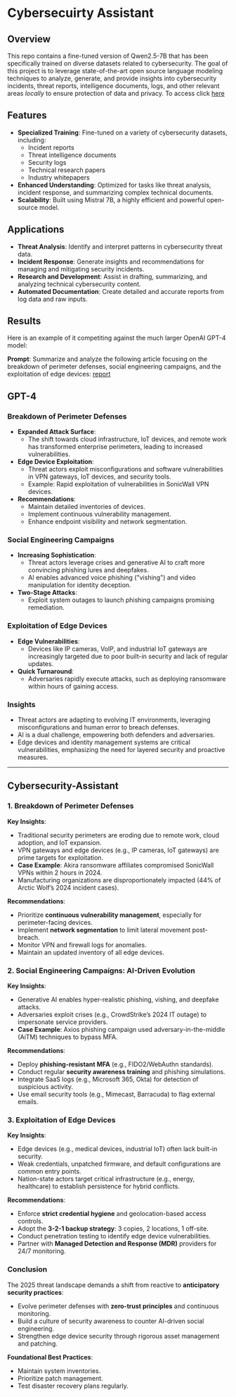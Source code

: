 # Cybersecuirty Assistant 

## Overview
This repo contains a fine-tuned version of Qwen2.5-7B that has been specifically trained on diverse datasets related to cybersecurity. The goal of this project is to leverage state-of-the-art open source language modeling techniques to analyze, generate, and provide insights into cybersecurity incidents, threat reports, intelligence documents, logs, and other relevant areas _locally_ to ensure protection of data and privacy. To access click [here](https://huggingface.co/TianZun/cybersecurity-assistant)

## Features
- **Specialized Training**: Fine-tuned on a variety of cybersecurity datasets, including:
  - Incident reports
  - Threat intelligence documents
  - Security logs
  - Technical research papers
  - Industry whitepapers
- **Enhanced Understanding**: Optimized for tasks like threat analysis, incident response, and summarizing complex technical documents.
- **Scalability**: Built using Mistral 7B, a highly efficient and powerful open-source model.

## Applications
- **Threat Analysis**: Identify and interpret patterns in cybersecurity threat data.
- **Incident Response**: Generate insights and recommendations for managing and mitigating security incidents.
- **Research and Development**: Assist in drafting, summarizing, and analyzing technical cybersecurity content.
- **Automated Documentation**: Create detailed and accurate reports from log data and raw inputs.

## Results

Here is an example of it competiting against the much larger OpenAI GPT-4 model:

**Prompt**: Summarize and analyze the following article focusing on the breakdown of perimeter defenses, social engineering campaigns, and the exploitation of edge devices: [report](http://arcticwolf.com/resource/_pfcdn/assets/preprocessed/10926/b077a271-4d17-4430-b858-4275a983ed2a/b077a271-4d17-4430-b858-4275a983ed2a.pdf)

## GPT-4

### Breakdown of Perimeter Defenses
- **Expanded Attack Surface**: 
  - The shift towards cloud infrastructure, IoT devices, and remote work has transformed enterprise perimeters, leading to increased vulnerabilities.
- **Edge Device Exploitation**:
  - Threat actors exploit misconfigurations and software vulnerabilities in VPN gateways, IoT devices, and security tools.
  - Example: Rapid exploitation of vulnerabilities in SonicWall VPN devices.
- **Recommendations**:
  - Maintain detailed inventories of devices.
  - Implement continuous vulnerability management.
  - Enhance endpoint visibility and network segmentation.

### Social Engineering Campaigns
- **Increasing Sophistication**:
  - Threat actors leverage crises and generative AI to craft more convincing phishing lures and deepfakes.
  - AI enables advanced voice phishing ("vishing") and video manipulation for identity deception.
- **Two-Stage Attacks**:
  - Exploit system outages to launch phishing campaigns promising remediation.

### Exploitation of Edge Devices
- **Edge Vulnerabilities**:
  - Devices like IP cameras, VoIP, and industrial IoT gateways are increasingly targeted due to poor built-in security and lack of regular updates.
- **Quick Turnaround**:
  - Adversaries rapidly execute attacks, such as deploying ransomware within hours of gaining access.

### Insights
- Threat actors are adapting to evolving IT environments, leveraging misconfigurations and human error to breach defenses.
- AI is a dual challenge, empowering both defenders and adversaries.
- Edge devices and identity management systems are critical vulnerabilities, emphasizing the need for layered security and proactive measures.

---

## Cybersecurity-Assistant 

### 1. Breakdown of Perimeter Defenses  
**Key Insights**:  
- Traditional security perimeters are eroding due to remote work, cloud adoption, and IoT expansion.  
- VPN gateways and edge devices (e.g., IP cameras, IoT gateways) are prime targets for exploitation.  
- **Case Example**: Akira ransomware affiliates compromised SonicWall VPNs within 2 hours in 2024.  
- Manufacturing organizations are disproportionately impacted (44% of Arctic Wolf’s 2024 incident cases).  

**Recommendations**:  
- Prioritize **continuous vulnerability management**, especially for perimeter-facing devices.  
- Implement **network segmentation** to limit lateral movement post-breach.  
- Monitor VPN and firewall logs for anomalies.  
- Maintain an updated inventory of all edge devices.  

### 2. Social Engineering Campaigns: AI-Driven Evolution  
**Key Insights**:  
- Generative AI enables hyper-realistic phishing, vishing, and deepfake attacks.  
- Adversaries exploit crises (e.g., CrowdStrike’s 2024 IT outage) to impersonate service providers.  
- **Case Example**: Axios phishing campaign used adversary-in-the-middle (AiTM) techniques to bypass MFA.  

**Recommendations**:  
- Deploy **phishing-resistant MFA** (e.g., FIDO2/WebAuthn standards).  
- Conduct regular **security awareness training** and phishing simulations.  
- Integrate SaaS logs (e.g., Microsoft 365, Okta) for detection of suspicious activity.  
- Use email security tools (e.g., Mimecast, Barracuda) to flag external emails.  

### 3. Exploitation of Edge Devices  
**Key Insights**:  
- Edge devices (e.g., medical devices, industrial IoT) often lack built-in security.  
- Weak credentials, unpatched firmware, and default configurations are common entry points.  
- Nation-state actors target critical infrastructure (e.g., energy, healthcare) to establish persistence for hybrid conflicts.  

**Recommendations**:  
- Enforce **strict credential hygiene** and geolocation-based access controls.  
- Adopt the **3-2-1 backup strategy**: 3 copies, 2 locations, 1 off-site.  
- Conduct penetration testing to identify edge device vulnerabilities.  
- Partner with **Managed Detection and Response (MDR)** providers for 24/7 monitoring.  

### Conclusion  
The 2025 threat landscape demands a shift from reactive to **anticipatory security practices**:  
- Evolve perimeter defenses with **zero-trust principles** and continuous monitoring.  
- Build a culture of security awareness to counter AI-driven social engineering.  
- Strengthen edge device security through rigorous asset management and patching. 

**Foundational Best Practices**:  
- Maintain system inventories.  
- Prioritize patch management.  
- Test disaster recovery plans regularly.
